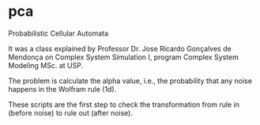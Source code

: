 # pca
Probabilistic Cellular Automata

It was a class explained by Professor Dr. Jose Ricardo Gonçalves de Mendonça on Complex System Simulation I, program Complex System Modeling MSc. at USP.

The problem is calculate the alpha value, i.e., the probability that any noise happens in the Wolfram rule (1d).

These scripts are the first step to check the transformation from rule in (before noise) to rule out (after noise).
